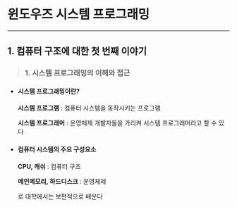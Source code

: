 # 윈도우즈 시스템 프로그래밍

---

## 1. 컴퓨터 구조에 대한 첫 번째 이야기

> ### 1. 시스템 프로그래밍의 이해와 접근

- #### 시스템 프로그래밍이란?

  **시스템 프로그램** : 컴퓨터 시스템을 동작시키는 프로그램

  **시스템 프로그래머** : 운영체제 개발자들을 가리켜 시스템 프로그래머라고 할 수 있다

- #### 컴퓨터 시스템의 주요 구성요소

  **CPU, 캐쉬** : 컴퓨터 구조

  **메인메모리, 하드디스크** : 운영체제

  로 대학에서는 보편적으로 배운다

  

